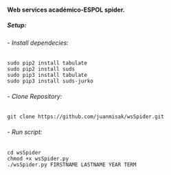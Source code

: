 #### Web services académico-ESPOL spider.

##### Setup:

###### - Install dependecies:
	sudo pip2 install tabulate
	sudo pip2 install suds
    sudo pip3 install tabulate
    sudo pip3 install suds-jurko


###### - Clone Repository:
	git clone https://github.com/juanmisak/wsSpider.git

###### - Run script:
	cd wsSpider
	chmod +x wsSpider.py
	./wsSpider.py FIRSTNAME LASTNAME YEAR TERM

